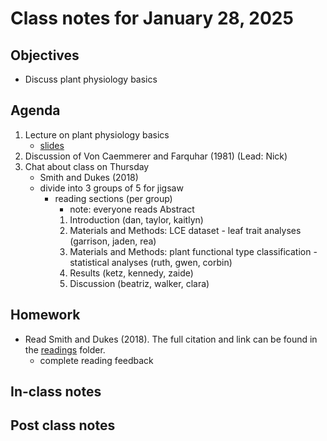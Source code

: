 # Class notes for January 28, 2025

## Objectives
- Discuss plant physiology basics

## Agenda
1. Lecture on plant physiology basics
	- [slides](../lecture_slides/slides_01.28.2025.pdf)
2. Discussion of Von Caemmerer and Farquhar (1981) (Lead: Nick)
3. Chat about class on Thursday
	- Smith and Dukes (2018)
	- divide into 3 groups of 5 for jigsaw
		- reading sections (per group)
			- note: everyone reads Abstract
			1. Introduction (dan, taylor, kaitlyn)
			2. Materials and Methods: LCE dataset - leaf trait analyses (garrison, jaden, rea)
			3. Materials and Methods: plant functional type classification - statistical analyses (ruth, gwen, corbin)
			4. Results (ketz, kennedy, zaide)
			5. Discussion (beatriz, walker, clara)

## Homework
- Read Smith and Dukes (2018). The full citation and link can be found in the 
[readings](../readings) folder.
	- complete reading feedback

## In-class notes

## Post class notes
